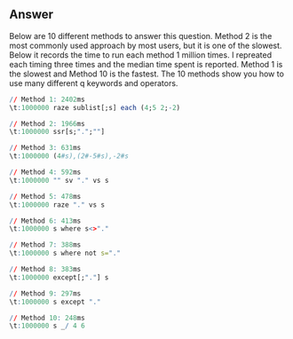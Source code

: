 ## Answer
Below are 10 different methods to answer this question. Method 2 is the most commonly used approach by most users, but it is one of the slowest. Below it records the time to run each method 1 million times. I repreated each timing three times and the median time spent is reported. Method 1 is the slowest and Method 10 is the fastest. The 10 methods show you how to use many different q keywords and operators.

```q
// Method 1: 2402ms
\t:1000000 raze sublist[;s] each (4;5 2;-2)

// Method 2: 1966ms
\t:1000000 ssr[s;".";""]

// Method 3: 631ms
\t:1000000 (4#s),(2#-5#s),-2#s

// Method 4: 592ms
\t:1000000 "" sv "." vs s

// Method 5: 478ms
\t:1000000 raze "." vs s

// Method 6: 413ms
\t:1000000 s where s<>"."

// Method 7: 388ms
\t:1000000 s where not s="."

// Method 8: 383ms
\t:1000000 except[;"."] s

// Method 9: 297ms
\t:1000000 s except "."

// Method 10: 248ms
\t:1000000 s _/ 4 6
```
